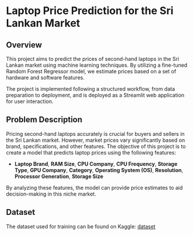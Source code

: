 # Laptop Price Prediction for the Sri Lankan Market

## Overview
This project aims to predict the prices of second-hand laptops in the Sri Lankan market using machine learning techniques. By utilizing a fine-tuned Random Forest Regressor model, we estimate prices based on a set of hardware and software features.

The project is implemented following a structured workflow, from data preparation to deployment, and is deployed as a Streamlit web application for user interaction.

## Problem Description
Pricing second-hand laptops accurately is crucial for buyers and sellers in the Sri Lankan market. However, market prices vary significantly based on brand, specifications, and other features. The objective of this project is to create a model that predicts laptop prices using the following features: <br>
   *  __Laptop Brand__, __RAM Size__, __CPU Company__, __CPU Frequency__, __Storage Type__, __GPU Company__, __Category__, __Operating System (OS)__, __Resolution__, __Processor Generation__, __Storage Size__ <br>
   
By analyzing these features, the model can provide price estimates to aid decision-making in this niche market.

## Dataset
The dataset used for training can be found on Kaggle: [dataset](https://www.kaggle.com/datasets/owm4096/laptop-prices)
